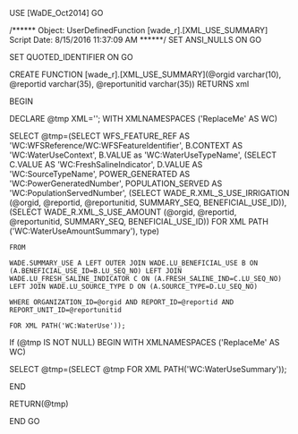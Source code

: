 ﻿USE [WaDE_Oct2014]
GO

/****** Object:  UserDefinedFunction [wade_r].[XML_USE_SUMMARY]    Script Date: 8/15/2016 11:37:09 AM ******/
SET ANSI_NULLS ON
GO

SET QUOTED_IDENTIFIER ON
GO


CREATE FUNCTION [wade_r].[XML_USE_SUMMARY](@orgid varchar(10), @reportid varchar(35), @reportunitid varchar(35))
  RETURNS xml 

BEGIN

DECLARE @tmp XML='';
WITH XMLNAMESPACES ('ReplaceMe' AS WC)

SELECT @tmp=(SELECT WFS_FEATURE_REF AS 'WC:WFSReference/WC:WFSFeatureIdentifier',
		B.CONTEXT AS 'WC:WaterUseContext',
		B.VALUE as 'WC:WaterUseTypeName', 
		(SELECT C.VALUE AS 'WC:FreshSalineIndicator',
		D.VALUE AS 'WC:SourceTypeName', 
		POWER_GENERATED AS 'WC:PowerGeneratedNumber', 
		POPULATION_SERVED AS 'WC:PopulationServedNumber',
			(SELECT WADE_R.XML_S_USE_IRRIGATION (@orgid, @reportid, @reportunitid, SUMMARY_SEQ, BENEFICIAL_USE_ID)),
			(SELECT WADE_R.XML_S_USE_AMOUNT (@orgid, @reportid, @reportunitid, SUMMARY_SEQ, BENEFICIAL_USE_ID)) FOR XML PATH ('WC:WaterUseAmountSummary'), type)
			
	FROM  
	
	WADE.SUMMARY_USE A LEFT OUTER JOIN WADE.LU_BENEFICIAL_USE B ON (A.BENEFICIAL_USE_ID=B.LU_SEQ_NO) LEFT JOIN WADE.LU_FRESH_SALINE_INDICATOR C ON (A.FRESH_SALINE_IND=C.LU_SEQ_NO)
	LEFT JOIN WADE.LU_SOURCE_TYPE D ON (A.SOURCE_TYPE=D.LU_SEQ_NO)
		
	WHERE ORGANIZATION_ID=@orgid AND REPORT_ID=@reportid AND REPORT_UNIT_ID=@reportunitid 
	
	FOR XML PATH('WC:WaterUse'));
	
If (@tmp IS NOT NULL)
BEGIN
WITH XMLNAMESPACES ('ReplaceMe' AS WC)

SELECT @tmp=(SELECT @tmp FOR XML PATH('WC:WaterUseSummary'));

END

RETURN(@tmp)
		
END
GO


